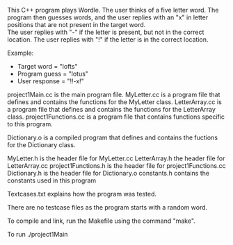 This C++ program plays Wordle.  The user thinks of a five letter word.  The program then guesses
words, and the user replies with an "x" in letter positions that are not present in the target word.  
The user replies with "-" if the letter is present, but not in the correct location.  The user replies 
with "!" if the letter is in the correct location.

Example:  
* Target word = "lofts"
* Program guess = "lotus"
* User response = "!!-x!"


project1Main.cc is the main program file.
MyLetter.cc is a program file that defines and contains the functions for the MyLetter class.
LetterArray.cc is a program file that defines and contains the functions for the LetterArray class.
project1Functions.cc is a program file that contains functions specific to this program.

Dictionary.o is a compiled program that defines and contains the fuctions for the Dictionary class.

MyLetter.h is the header file for MyLetter.cc
LetterArray.h the header file for LetterArray.cc
project1Functions.h is the header file for project1Functions.cc
Dictionary.h is the header file for Dictionary.o
constants.h contains the constants used in this program

Textcases.txt explains how the program was tested.

There are no testcase files as the program starts with a random word.

To compile and link, run the Makefile using the command "make".

To run
   ./project1Main
   

